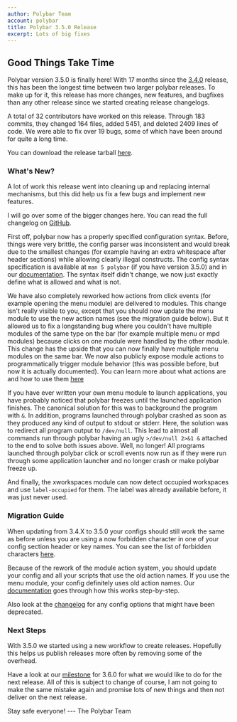 ```yaml
---
author: Polybar Team
account: polybar
title: Polybar 3.5.0 Release
excerpt: Lots of big fixes
---
```


## Good Things Take Time

Polybar version 3.5.0 is finally here!
With 17 months since the
[3.4.0](https://polybar.github.io/2019/06/28/Release-3.4.0.html) release, this
has been the longest time between two larger polybar releases.
To make up for it, this release has more changes, new features, and bugfixes
than any other release since we started creating release changelogs.

A total of 32 contributors have worked on this release. Through 183 commits,
they changed 164 files, added 5451, and deleted 2409 lines of code.
We were able to fix over 19 bugs, some of which have been around for quite a
long time.

You can download the release tarball
[here](https://github.com/polybar/polybar/releases/tag/3.5.0).

### What's New?

A lot of work this release went into cleaning up and replacing internal
mechanisms, but this did help us fix a few bugs and implement new features.

I will go over some of the bigger changes here. You can read the full changelog
on [GitHub](https://github.com/polybar/polybar/releases/tag/3.5.0).

First off, polybar now has a properly specified configuration syntax.
Before, things were very brittle, the config parser was inconsistent and would
break due to the smallest changes (for example having an extra whitespace after
header sections) while allowing clearly illegal constructs.
The config syntax specification is available at `man 5 polybar` (if you have
version 3.5.0) and in our
[documentation](https://polybar.readthedocs.io/en/latest/man/polybar.5.html).
The syntax itself didn't change, we now just exactly define what is allowed and
what is not.

We have also completely reworked how actions from click events (for example
opening the menu module) are delivered to modules.
This change isn't really visible to you, except that you should now update the
menu module to use the new action names (see the migration guide below).
But it allowed us to fix a longstanding bug where you couldn't have multiple
modules of the same type on the bar (for example multiple menu or mpd modules)
because clicks on one module were handled by the other module.
This change has the upside that you can now finally have multiple menu modules
on the same bar. We now also publicly expose module actions to programmatically
trigger module behavior (this was possible before, but now it is actually
documented).
You can learn more about what actions are and how to use them
[here](https://polybar.readthedocs.io/en/latest/user/actions.html)

If you have ever written your own menu module to launch applications, you have
probably noticed that polybar freezes until the launched application finishes.
The canonical solution for this was to background the program with `&`.
In addition, programs launched through polybar crashed as soon as they produced
any kind of output to stdout or stderr.
Here, the solution was to redirect all program output to `/dev/null`.
This lead to almost all commands run through polybar having an ugly
`>/dev/null 2>&1 &` attached to the end to solve both issues above.
Well, no longer! All programs launched through polybar click or scroll events
now run as if they were run through some application launcher and no longer
crash or make polybar freeze up.


And finally, the xworkspaces module can now detect occupied workspaces and use
`label-occupied` for them. The label was already available before, it was just
never used.

### Migration Guide

When updating from 3.4.X to 3.5.0 your configs should still work the same as
before unless you are using a now forbidden character in one of your config
section header or key names. You can see the list of forbidden characters
[here](https://polybar.readthedocs.io/en/latest/man/polybar.5.html#syntax).

Because of the rework of the module action system, you should update your config
and all your scripts that use the old action names.
If you use the menu module, your config definitely uses old action names.
Our [documentation](https://polybar.readthedocs.io/en/latest/user/actions.html#deprecated-action-names)
goes through how this works step-by-step.

Also look at the
[changelog](https://github.com/polybar/polybar/releases/tag/3.5.0) for any
config options that might have been deprecated.

### Next Steps

With 3.5.0 we started using a new workflow to create releases. Hopefully this
helps us publish releases more often by removing some of the overhead.

Have a look at our [milestone](https://github.com/polybar/polybar/milestone/8)
for 3.6.0 for what we would like to do for the next release.
All of this is subject to change of course, I am not going to make the same
mistake again and promise lots of new things and then not deliver on the next
release.

Stay safe everyone!
--- The Polybar Team
